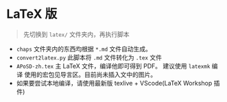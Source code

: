 LaTeX 版
========

> 先切换到 `latex/` 文件夹内，再执行脚本

+ `chaps` 文件夹内的东西均根据 `*.md` 文件自动生成。
+ `convert2latex.py` 此脚本将 `.md` 文件转化为 `.tex` 文件
+ `APoSD-zh.tex` 主 LaTeX 文件，编译他即可得到 PDF。
    建议使用 `latexmk` 编译
    使用的宏包见导言区。目前尚未插入文中的图片。
+ 如果要尝试本地编译，请使用最新版 texlive + VScode(LaTeX Workshop 插件)